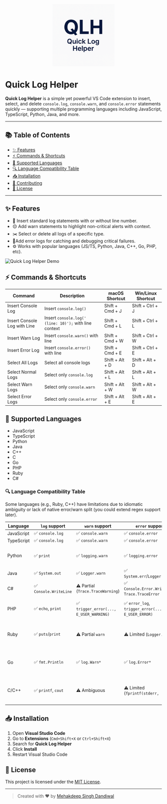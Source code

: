 <p align="center">
  <img src="assets/logo.png" alt="Quick Log Helper Logo" width="200"/>
</p>

# Quick Log Helper

**Quick Log Helper** is a simple yet powerful VS Code extension to insert, select, and delete `console.log`, `console.warn`, and `console.error` statements quickly — supporting multiple programming languages including JavaScript, TypeScript, Python, Java, and more.


---

## 📚 Table of Contents

- [✨ Features](#-features)
- [⚡️ Commands & Shortcuts](#️-commands--shortcuts)
- [🔧 Supported Languages](#-supported-languages)
- [🔍 Language Compatibility Table](#-language-compatibility-table)
- [📥 Installation](#-installation)
- [🤝 Contributing](#-contributing)
- [📜 License](#-license)

---

## ✨ Features

- 🔹  Insert standard log statements with or without line number.
- 🟡 Add warn statements to highlight non-critical alerts with context.
- ✂️ Select or delete all logs of a specific type.
- 🔴Add error logs for catching and debugging critical failures.
- ⚙️ Works with popular languages (JS/TS, Python, Java, C++, Go, PHP, etc).

![Quick Log Helper Demo](https://github.com/MehakdeepSinghDandiwal/quick-log-helper/releases/download/quick-log-helper/demo.gif)

## ⚡️ Commands & Shortcuts

| Command                      | Description                          | macOS Shortcut     | Win/Linux Shortcut   |
|-----------------------------|--------------------------------------|--------------------|----------------------|
| Insert Console Log           | Insert `console.log()`              | Shift + Cmd + J    | Shift + Ctrl + J     |
| Insert Console Log with Line | Insert `console.log(' (line: 10)');` with line context | Shift + Cmd + L    | Shift + Ctrl + L     |
| Insert Warn Log              | Insert `console.warn()` with line  | Shift + Cmd + W    | Shift + Ctrl + W     |
| Insert Error Log             | Insert `console.error()` with line | Shift + Cmd + E    | Shift + Ctrl + E     |
| Select All Logs              | Select all console logs            | Shift + Alt + D    | Shift + Alt + D      |
| Select Normal Logs           | Select only `console.log`          | Shift + Alt + L    | Shift + Alt + L      |
| Select Warn Logs             | Select only `console.warn`         | Shift + Alt + W    | Shift + Alt + W      |
| Select Error Logs            | Select only `console.error`        | Shift + Alt + E    | Shift + Alt + E      |

## 🔧 Supported Languages

- JavaScript
- TypeScript
- Python
- Java
- C++
- C
- Go
- PHP
- Ruby
- C#

### 🔍 Language Compatibility Table

Some languages (e.g., Ruby, C++) have limitations due to idiomatic ambiguity or lack of native error/warn split (you could extend regex support later).

| Language   | `log` support         | `warn` support                         | `error` support                                   | Notes                                             |
| ---------- | --------------------- | -------------------------------------- | ------------------------------------------------- | ------------------------------------------------- |
| JavaScript | ✅ `console.log`       | ✅ `console.warn`                       | ✅ `console.error`                                 | Full support                                      |
| TypeScript | ✅ `console.log`       | ✅ `console.warn`                       | ✅ `console.error`                                 | Full support                                      |
| Python     | ✅ `print`             | ✅ `logging.warn`                       | ✅ `logging.error`                                 | `warn` maps to `warn` or `warning` methods        |
| Java       | ✅ `System.out`        | ✅ `Logger.warn`                        | ✅ `System.err`/`Logger.error`                     | Full support                                      |
| C#         | ✅ `Console.WriteLine` | ⚠️ Partial (`Trace.TraceWarning`)      | ✅ `Console.Error.WriteLine`, `Trace.TraceError`   | Custom logging libs may differ                    |
| PHP        | ✅ `echo`, `print`     | ✅ `trigger_error(..., E_USER_WARNING)` | ✅ `error_log`, `trigger_error(..., E_USER_ERROR)` | Good support with basic idioms                    |
| Ruby       | ✅ `puts`/`print`      | ⚠️ Partial `warn`                      | ⚠️ Limited (`Logger.error`)                       | Ambiguous logging practices; recommend custom lib |
| Go         | ✅ `fmt.Println`       | ✅ `log.Warn*`                          | ✅ `log.Error*`                                    | Case-insensitive logging methods supported        |
| C/C++      | ✅ `printf`, `cout`    | ⚠️ Ambiguous                           | ⚠️ Limited (`fprintf(stderr, ...)`)               | Idiomatic differences make full parsing difficult |

## 📥 Installation

1. Open **Visual Studio Code**  
2. Go to **Extensions** (`Cmd+Shift+X` or `Ctrl+Shift+X`)  
3. Search for **Quick Log Helper**  
4. Click **Install**  
5. Restart Visual Studio Code 

## 📜 License

This project is licensed under the [MIT License](./LICENSE).

---

> Created with ❤️ by [Mehakdeep Singh Dandiwal](https://github.com/MehakdeepSinghDandiwal)

